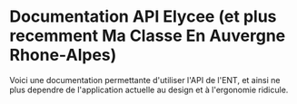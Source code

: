 # Documentation API Elycee (et plus recemment Ma Classe En Auvergne Rhone-Alpes)

Voici une documentation permettante d'utiliser l'API de l'ENT, et ainsi ne plus dependre de l'application actuelle au design et à l'ergonomie ridicule.
